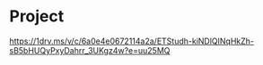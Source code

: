 # Project
https://1drv.ms/v/c/6a0e4e0672114a2a/ETStudh-kiNDlQINqHkZh-sB5bHUQyPxyDahrr_3UKgz4w?e=uu25MQ

